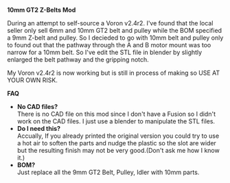 <b>10mm GT2 Z-Belts Mod</b>

During an attempt to self-source a Voron v2.4r2. I've found that the local seller only sell 6mm and 10mm GT2 belt and pulley while the BOM specified a 9mm Z-belt and pulley. So I decieded to go with 10mm belt and pulley only to found out that the pathway through the A and B motor mount was too narrow for a 10mm belt. So I've edit the STL file in blender by slightly enlarged the belt pathway and the gripping notch.

My Voron v2.4r2 is now working but is still in process of making so USE AT YOUR OWN RISK.

<b>FAQ</b><br>
- <b>No CAD files?</b><br>
There is no CAD file on this mod since I don't have a Fusion so I didn't work on the CAD files. I just use a blender to manipulate the STL files.
- <b>Do I need this?</b><br>
Accually, If you already printed the original version you could try to use a hot air to soften the parts and nudge the plastic so the slot are wider but the resulting finish may not be very good.(Don't ask me how I know it.)
- <b>BOM?</b><br>
Just replace all the 9mm GT2 Belt, Pulley, Idler with 10mm parts.
